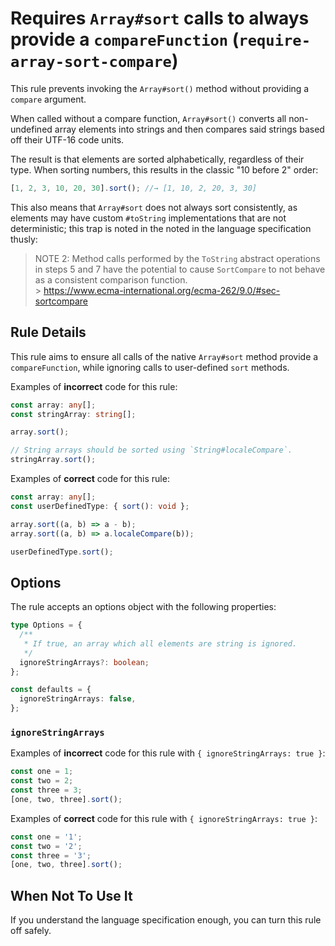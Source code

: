 # Requires `Array#sort` calls to always provide a `compareFunction` (`require-array-sort-compare`)

This rule prevents invoking the `Array#sort()` method without providing a `compare` argument.

When called without a compare function, `Array#sort()` converts all non-undefined array elements into strings and then compares said strings based off their UTF-16 code units.

The result is that elements are sorted alphabetically, regardless of their type.
When sorting numbers, this results in the classic "10 before 2" order:

```ts
[1, 2, 3, 10, 20, 30].sort(); //→ [1, 10, 2, 20, 3, 30]
```

This also means that `Array#sort` does not always sort consistently, as elements may have custom `#toString` implementations that are not deterministic; this trap is noted in the noted in the language specification thusly:

> NOTE 2: Method calls performed by the `ToString` abstract operations in steps 5 and 7 have the potential to cause `SortCompare` to not behave as a consistent comparison function.<br/> > https://www.ecma-international.org/ecma-262/9.0/#sec-sortcompare

## Rule Details

This rule aims to ensure all calls of the native `Array#sort` method provide a `compareFunction`, while ignoring calls to user-defined `sort` methods.

Examples of **incorrect** code for this rule:

```ts
const array: any[];
const stringArray: string[];

array.sort();

// String arrays should be sorted using `String#localeCompare`.
stringArray.sort();
```

Examples of **correct** code for this rule:

```ts
const array: any[];
const userDefinedType: { sort(): void };

array.sort((a, b) => a - b);
array.sort((a, b) => a.localeCompare(b));

userDefinedType.sort();
```

## Options

The rule accepts an options object with the following properties:

```ts
type Options = {
  /**
   * If true, an array which all elements are string is ignored.
   */
  ignoreStringArrays?: boolean;
};

const defaults = {
  ignoreStringArrays: false,
};
```

### `ignoreStringArrays`

Examples of **incorrect** code for this rule with `{ ignoreStringArrays: true }`:

```ts
const one = 1;
const two = 2;
const three = 3;
[one, two, three].sort();
```

Examples of **correct** code for this rule with `{ ignoreStringArrays: true }`:

```ts
const one = '1';
const two = '2';
const three = '3';
[one, two, three].sort();
```

## When Not To Use It

If you understand the language specification enough, you can turn this rule off safely.
